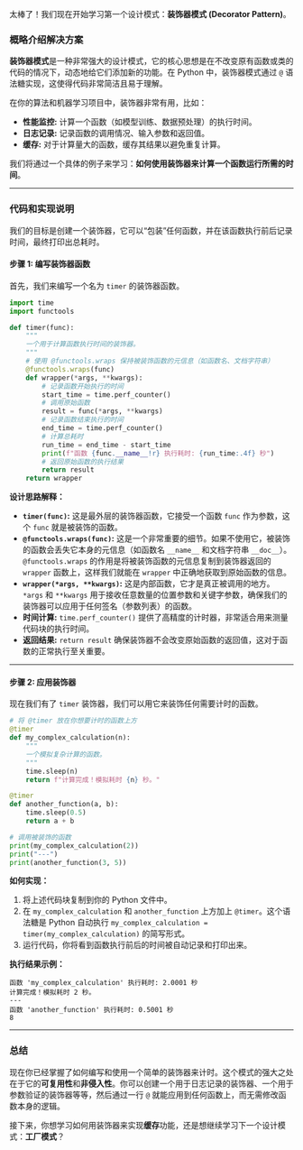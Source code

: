 太棒了！我们现在开始学习第一个设计模式：**装饰器模式 (Decorator Pattern)**。

### 概略介绍解决方案

**装饰器模式**是一种非常强大的设计模式，它的核心思想是在不改变原有函数或类的代码的情况下，动态地给它们添加新的功能。在 Python 中，装饰器模式通过 `@` 语法糖实现，这使得代码非常简洁且易于理解。

在你的算法和机器学习项目中，装饰器非常有用，比如：

  * **性能监控:** 计算一个函数（如模型训练、数据预处理）的执行时间。
  * **日志记录:** 记录函数的调用情况、输入参数和返回值。
  * **缓存:** 对于计算量大的函数，缓存其结果以避免重复计算。

我们将通过一个具体的例子来学习：**如何使用装饰器来计算一个函数运行所需的时间**。

-----

### 代码和实现说明

我们的目标是创建一个装饰器，它可以“包装”任何函数，并在该函数执行前后记录时间，最终打印出总耗时。

#### 步骤 1: 编写装饰器函数

首先，我们来编写一个名为 `timer` 的装饰器函数。

```python
import time
import functools

def timer(func):
    """
    一个用于计算函数执行时间的装饰器。
    """
    # 使用 @functools.wraps 保持被装饰函数的元信息（如函数名、文档字符串）
    @functools.wraps(func)
    def wrapper(*args, **kwargs):
        # 记录函数开始执行的时间
        start_time = time.perf_counter()
        # 调用原始函数
        result = func(*args, **kwargs)
        # 记录函数结束执行的时间
        end_time = time.perf_counter()
        # 计算总耗时
        run_time = end_time - start_time
        print(f"函数 {func.__name__!r} 执行耗时: {run_time:.4f} 秒")
        # 返回原始函数的执行结果
        return result
    return wrapper
```

**设计思路解释：**

  * **`timer(func)`:** 这是最外层的装饰器函数，它接受一个函数 `func` 作为参数，这个 `func` 就是被装饰的函数。
  * **`@functools.wraps(func)`:** 这是一个非常重要的细节。如果不使用它，被装饰的函数会丢失它本身的元信息（如函数名 `__name__` 和文档字符串 `__doc__`）。`@functools.wraps` 的作用是将被装饰函数的元信息复制到装饰器返回的 `wrapper` 函数上，这样我们就能在 `wrapper` 中正确地获取到原始函数的信息。
  * **`wrapper(*args, **kwargs)`:** 这是内部函数，它才是真正被调用的地方。`*args` 和 `**kwargs` 用于接收任意数量的位置参数和关键字参数，确保我们的装饰器可以应用于任何签名（参数列表）的函数。
  * **时间计算:** `time.perf_counter()` 提供了高精度的计时器，非常适合用来测量代码块的执行时间。
  * **返回结果:** `return result` 确保装饰器不会改变原始函数的返回值，这对于函数的正常执行至关重要。

-----

#### 步骤 2: 应用装饰器

现在我们有了 `timer` 装饰器，我们可以用它来装饰任何需要计时的函数。

```python
# 将 @timer 放在你想要计时的函数上方
@timer
def my_complex_calculation(n):
    """
    一个模拟复杂计算的函数。
    """
    time.sleep(n)
    return f"计算完成！模拟耗时 {n} 秒。"

@timer
def another_function(a, b):
    time.sleep(0.5)
    return a + b

# 调用被装饰的函数
print(my_complex_calculation(2))
print("---")
print(another_function(3, 5))
```

**如何实现：**

1.  将上述代码块复制到你的 Python 文件中。
2.  在 `my_complex_calculation` 和 `another_function` 上方加上 `@timer`。这个语法糖是 Python 自动执行 `my_complex_calculation = timer(my_complex_calculation)` 的简写形式。
3.  运行代码，你将看到函数执行前后的时间被自动记录和打印出来。

**执行结果示例：**

```
函数 'my_complex_calculation' 执行耗时: 2.0001 秒
计算完成！模拟耗时 2 秒。
---
函数 'another_function' 执行耗时: 0.5001 秒
8
```

-----

### 总结

现在你已经掌握了如何编写和使用一个简单的装饰器来计时。这个模式的强大之处在于它的**可复用性**和**非侵入性**。你可以创建一个用于日志记录的装饰器、一个用于参数验证的装饰器等等，然后通过一行 `@` 就能应用到任何函数上，而无需修改函数本身的逻辑。

接下来，你想学习如何用装饰器来实现**缓存**功能，还是想继续学习下一个设计模式：**工厂模式**？